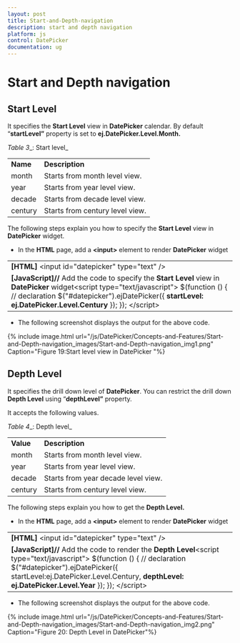 ```yaml
---
layout: post
title: Start-and-Depth-navigation
description: start and depth navigation
platform: js
control: DatePicker
documentation: ug
---
```


# Start and Depth navigation

## Start Level

It specifies the **Start Level** view in **DatePicker** calendar. By default “**startLevel”** property is set to **ej.DatePicker.Level.Month.**

_Table_ _3__: Start level_

<table>
<tr>
<td>
<b>Name </b></td><td>
<b>Description</b></td></tr>
<tr>
<td>
month</td><td>
Starts from month level view.</td></tr>
<tr>
<td>
year</td><td>
Starts from year level view.</td></tr>
<tr>
<td>
decade</td><td>
Starts from decade level view.</td></tr>
<tr>
<td>
century</td><td>
Starts from century level view.</td></tr>
</table>


The following steps explain you how to specify the **Start Level** view in **DatePicker** widget.

* In the **HTML** page, add a **&lt;input&gt;** element to render **DatePicker** widget

<table>
<tr>
<td>
<b>[HTML]</b>    &lt;input id="datepicker" type="text" /&gt;</td></tr>
<tr>
<td>
<b>[JavaScript]</b><b>// </b>Add the code to specify the <b>Start Level</b> view in <b>DatePicker</b> widget&lt;script type="text/javascript"&gt;        $(function () {            // declaration            $("#datepicker").ejDatePicker({<b>                startLevel: ej.DatePicker.Level.Century</b>            });        });    &lt;/script&gt;</td></tr>
</table>


* The following screenshot displays the output for the above code.

{% include image.html url="/js/DatePicker/Concepts-and-Features/Start-and-Depth-navigation_images/Start-and-Depth-navigation_img1.png" Caption="Figure 19:Start level view in DatePicker               "%}

## Depth Level

It specifies the drill down level of **DatePicker**. You can restrict the drill down **Depth Level** using “**depthLevel”** property. 

It accepts the following values. 

_Table_ _4__: Depth level_

<table>
<tr>
<td>
<b>Value</b></td><td>
<b>Description</b></td></tr>
<tr>
<td>
month</td><td>
Starts from month level view.</td></tr>
<tr>
<td>
year</td><td>
Starts from year level view.</td></tr>
<tr>
<td>
decade</td><td>
Starts from year decade level view.</td></tr>
<tr>
<td>
century</td><td>
Starts from century level view. </td></tr>
</table>


The following steps explain you how to get the **Depth Level.**

* In the **HTML** page, add a **&lt;input&gt;** element to render **DatePicker** widget

<table>
<tr>
<td>
<b>[HTML]</b>    &lt;input id="datepicker" type="text" /&gt;</td></tr>
<tr>
<td>
<b>[JavaScript]</b><b>// </b>Add the code to render the <b>Depth Level</b>&lt;script type="text/javascript"&gt;        $(function () {            // declaration            $("#datepicker").ejDatePicker({            startLevel:ej.DatePicker.Level.Century,             <b>depthLevel: ej.DatePicker.Level.Year</b>            });        });  &lt;/script&gt;</td></tr>
</table>


* The following screenshot displays the output for the above code.

{% include image.html url="/js/DatePicker/Concepts-and-Features/Start-and-Depth-navigation_images/Start-and-Depth-navigation_img2.png" Caption="Figure 20: Depth Level in DatePicker"%}


